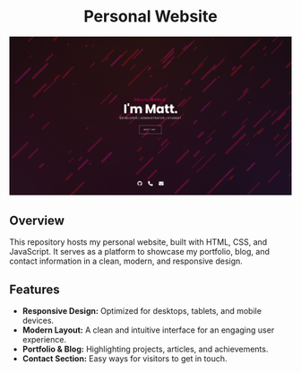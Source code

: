 <div align="center">

# Personal Website

</div>

![Screenshot](screenshot.png)

## Overview

This repository hosts my personal website, built with HTML, CSS, and JavaScript. It serves as a platform to showcase my portfolio, blog, and contact information in a clean, modern, and responsive design.

## Features

- **Responsive Design:** Optimized for desktops, tablets, and mobile devices.
- **Modern Layout:** A clean and intuitive interface for an engaging user experience.
- **Portfolio & Blog:** Highlighting projects, articles, and achievements.
- **Contact Section:** Easy ways for visitors to get in touch.
